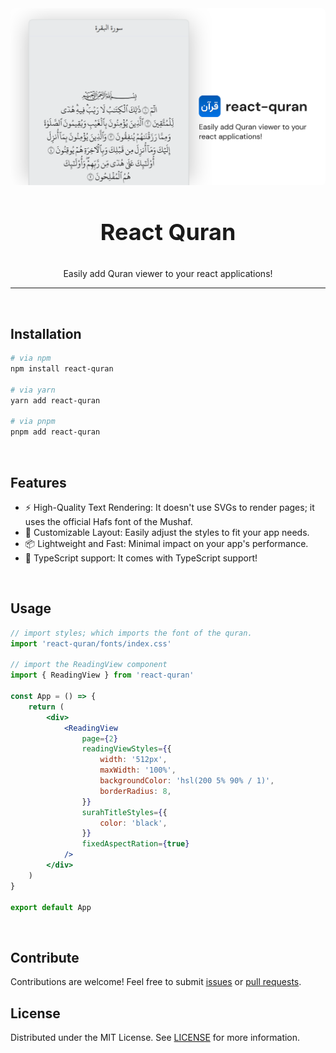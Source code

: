 <div align="center">
<img src="images/banner.svg" style="border-radius: 6px;" />

<br />

<h3 style="font-size: 36px;"> React Quran</h3>

Easily add Quran viewer to your react applications!
</div>

---

<br />

## Installation

```bash
# via npm
npm install react-quran

# via yarn
yarn add react-quran

# via pnpm
pnpm add react-quran
```

<br />

## Features

-   ⚡ High-Quality Text Rendering: It doesn't use SVGs to render pages; it uses the official Hafs font of the Mushaf.
-   🎨 Customizable Layout: Easily adjust the styles to fit your app needs.
-   📦 Lightweight and Fast: Minimal impact on your app's performance.
-   📘 TypeScript support: It comes with TypeScript support!

<br />

## Usage

```jsx
// import styles; which imports the font of the quran.
import 'react-quran/fonts/index.css'

// import the ReadingView component
import { ReadingView } from 'react-quran'

const App = () => {
    return (
        <div>
            <ReadingView
                page={2}
                readingViewStyles={{
                    width: '512px',
                    maxWidth: '100%',
                    backgroundColor: 'hsl(200 5% 90% / 1)',
                    borderRadius: 8,
                }}
                surahTitleStyles={{
                    color: 'black',
                }}
                fixedAspectRation={true}
            />
        </div>
    )
}

export default App
```

<br />

## Contribute

Contributions are welcome! Feel free to submit [issues](https://github.com/6km/react-quran/issues) or [pull requests](https://github.com/6km/react-quran/pulls).


## License

Distributed under the MIT License. See [LICENSE](./LICENSE) for more information.